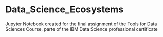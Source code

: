 # Data_Science_Ecosystems
Jupyter Notebook created for the final assignment of the Tools for Data Sciences Course, parte of the IBM Data Science professional  certificate
